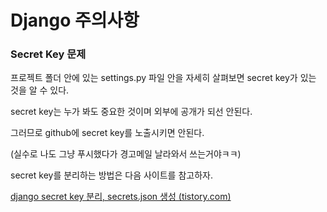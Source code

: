 # Django 주의사항



### Secret Key 문제

프로젝트 폴더 안에 있는 settings.py 파일 안을 자세히 살펴보면 secret key가 있는 것을 알 수 있다.

secret key는 누가 봐도 중요한 것이며 외부에 공개가 되선 안된다.

그러므로 github에 secret key를 노출시키면 안된다.

(실수로 나도 그냥 푸시했다가 경고메일 날라와서 쓰는거야ㅋㅋ)



secret key를 분리하는 방법은 다음 사이트를 참고하자.

[django secret key 분리, secrets.json 생성 (tistory.com)](https://integer-ji.tistory.com/180)

